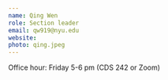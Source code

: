 ```yaml
---
name: Qing Wen 
role: Section leader
email: qw919@nyu.edu
website: 
photo: qing.jpeg
---
```


Office hour: Friday 5-6 pm (CDS 242 or Zoom) 
